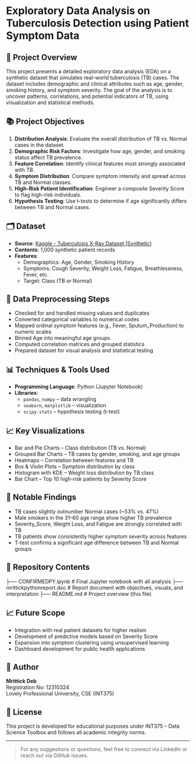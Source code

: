 # Exploratory Data Analysis on Tuberculosis Detection using Patient Symptom Data

## 📁 Project Overview

This project presents a detailed exploratory data analysis (EDA) on a synthetic dataset that simulates real-world tuberculosis (TB) cases. The dataset includes demographic and clinical attributes such as age, gender, smoking history, and symptom severity. The goal of the analysis is to uncover patterns, correlations, and potential indicators of TB, using visualization and statistical methods.

## 📚 Project Objectives

1. **Distribution Analysis**: Evaluate the overall distribution of TB vs. Normal cases in the dataset.
2. **Demographic Risk Factors**: Investigate how age, gender, and smoking status affect TB prevalence.
3. **Feature Correlation**: Identify clinical features most strongly associated with TB.
4. **Symptom Distribution**: Compare symptom intensity and spread across TB and Normal classes.
5. **High-Risk Patient Identification**: Engineer a composite Severity Score to flag high-risk individuals.
6. **Hypothesis Testing**: Use t-tests to determine if age significantly differs between TB and Normal cases.

## 🗂 Dataset

- **Source**: [Kaggle - Tuberculosis X-Ray Dataset (Synthetic)](https://www.kaggle.com/datasets/miadul/tuberculosis-x-ray-dataset-synthetic)
- **Contents**: 1,000 synthetic patient records
- **Features**:
  - Demographics: Age, Gender, Smoking History
  - Symptoms: Cough Severity, Weight Loss, Fatigue, Breathlessness, Fever, etc.
  - Target: Class (TB or Normal)

## 🧹 Data Preprocessing Steps

- Checked for and handled missing values and duplicates
- Converted categorical variables to numerical codes
- Mapped ordinal symptom features (e.g., Fever, Sputum_Production) to numeric scales
- Binned Age into meaningful age groups
- Computed correlation matrices and grouped statistics
- Prepared dataset for visual analysis and statistical testing

## 📊 Techniques & Tools Used

- **Programming Language**: Python (Jupyter Notebook)
- **Libraries**:
  - `pandas`, `numpy` – data wrangling
  - `seaborn`, `matplotlib` – visualization
  - `scipy.stats` – hypothesis testing (t-test)

## 📈 Key Visualizations

- Bar and Pie Charts – Class distribution (TB vs. Normal)
- Grouped Bar Charts – TB cases by gender, smoking, and age groups
- Heatmaps – Correlation between features and TB
- Box & Violin Plots – Symptom distribution by class
- Histogram with KDE – Weight loss distribution by TB class
- Bar Chart – Top 10 high-risk patients by Severity Score

## 📌 Notable Findings

- TB cases slightly outnumber Normal cases (~53% vs. 47%)
- Male smokers in the 31–60 age range show higher TB prevalence
- Severity_Score, Weight Loss, and Fatigue are strongly correlated with TB
- TB patients show consistently higher symptom severity across features
- T-test confirms a significant age difference between TB and Normal groups

## 📂 Repository Contents

├── CONFIRMEDPY.ipynb # Final Jupyter notebook with all analysis ├── mrittickpythonreport.doc # Report document with objectives, visuals, and interpretation ├── README.md # Project overview (this file)

## 📈 Future Scope

- Integration with real patient datasets for higher realism
- Development of predictive models based on Severity Score
- Expansion into symptom clustering using unsupervised learning
- Dashboard development for public health applications

## 👤 Author

**Mrittick Deb**  
Registration No: 12310324  
Lovely Professional University, CSE (INT375)

## 📌 License

This project is developed for educational purposes under INT375 – Data Science Toolbox and follows all academic integrity norms.

---

> For any suggestions or questions, feel free to connect via LinkedIn or reach out via GitHub issues.
